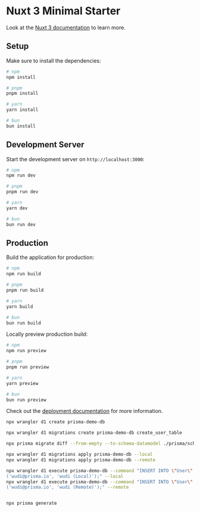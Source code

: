 # Nuxt 3 Minimal Starter

Look at the [Nuxt 3 documentation](https://nuxt.com/docs/getting-started/introduction) to learn more.

## Setup

Make sure to install the dependencies:

```bash
# npm
npm install

# pnpm
pnpm install

# yarn
yarn install

# bun
bun install
```

## Development Server

Start the development server on `http://localhost:3000`:

```bash
# npm
npm run dev

# pnpm
pnpm run dev

# yarn
yarn dev

# bun
bun run dev
```

## Production

Build the application for production:

```bash
# npm
npm run build

# pnpm
pnpm run build

# yarn
yarn build

# bun
bun run build
```

Locally preview production build:

```bash
# npm
npm run preview

# pnpm
pnpm run preview

# yarn
yarn preview

# bun
bun run preview
```

Check out the [deployment documentation](https://nuxt.com/docs/getting-started/deployment) for more information.

``` bash
npx wrangler d1 create prisma-demo-db

npx wrangler d1 migrations create prisma-demo-db create_user_table

npx prisma migrate diff --from-empty --to-schema-datamodel ./prisma/schema.prisma --script > migrations/0002_create_user_table.sql

npx wrangler d1 migrations apply prisma-demo-db --local
npx wrangler d1 migrations apply prisma-demo-db --remote

npx wrangler d1 execute prisma-demo-db --command "INSERT INTO \"User\" (\"email\", \"name\") VALUES
('wudi@prisma.io', 'wudi (Local)');" --local
npx wrangler d1 execute prisma-demo-db --command "INSERT INTO \"User\" (\"email\", \"name\") VALUES
('wudi@prisma.io', 'wudi (Remote)');" --remote


npx prisma generate
```
